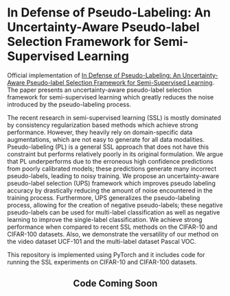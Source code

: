 # In Defense of Pseudo-Labeling: An Uncertainty-Aware Pseudo-label Selection Framework for Semi-Supervised Learning

Official implementation of [In Defense of Pseudo-Labeling: An Uncertainty-Aware Pseudo-label Selection Framework for Semi-Supervised Learning](https://arxiv.org/abs/2101.06329). The paper presents an uncertainty-aware pseudo-label selection framework for semi-supervised learning which greatly reduces the noise introduced by the pseudo-labeling process.

The recent research in semi-supervised learning (SSL) is mostly dominated by consistency regularization based methods which achieve strong performance. However, they heavily rely on domain-specific data augmentations, which are not easy to generate for all data modalities. Pseudo-labeling (PL) is a general SSL approach that does not have this constraint but performs relatively poorly in its original formulation. We argue that PL underperforms due to the erroneous high confidence predictions from poorly calibrated models; these predictions generate many incorrect pseudo-labels, leading to noisy training. We propose an uncertainty-aware pseudo-label selection (UPS) framework which improves pseudo labeling accuracy by drastically reducing the amount of noise encountered in the training process. Furthermore, UPS generalizes the pseudo-labeling process, allowing for the creation of negative pseudo-labels; these negative pseudo-labels can be used for multi-label classification as well as negative learning to improve the single-label classification. We achieve strong performance when compared to recent SSL methods on the CIFAR-10 and CIFAR-100 datasets. Also, we demonstrate the versatility of our method on the video dataset UCF-101 and the multi-label dataset Pascal VOC.

This repository is implemented using PyTorch and it includes code for running the SSL experiments on CIFAR-10 and CIFAR-100 datasets.

<center> <h2>Code Coming Soon</h2> </center>
